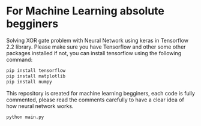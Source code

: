 # For Machine Learning absolute begginers
Solving XOR gate problem with Neural Network using keras in Tensorflow 2.2 library.
Please make sure you have Tensorflow and other some other packages installed if not, you can install tensorflow using the following command:

```bash
pip install tensorflow
pip install matplotlib
pip install numpy
```

This repository is created for machine learning begginers, each code is fully commented, please read the comments carefully to have a clear idea of how neural network works.

```bash
python main.py
```
